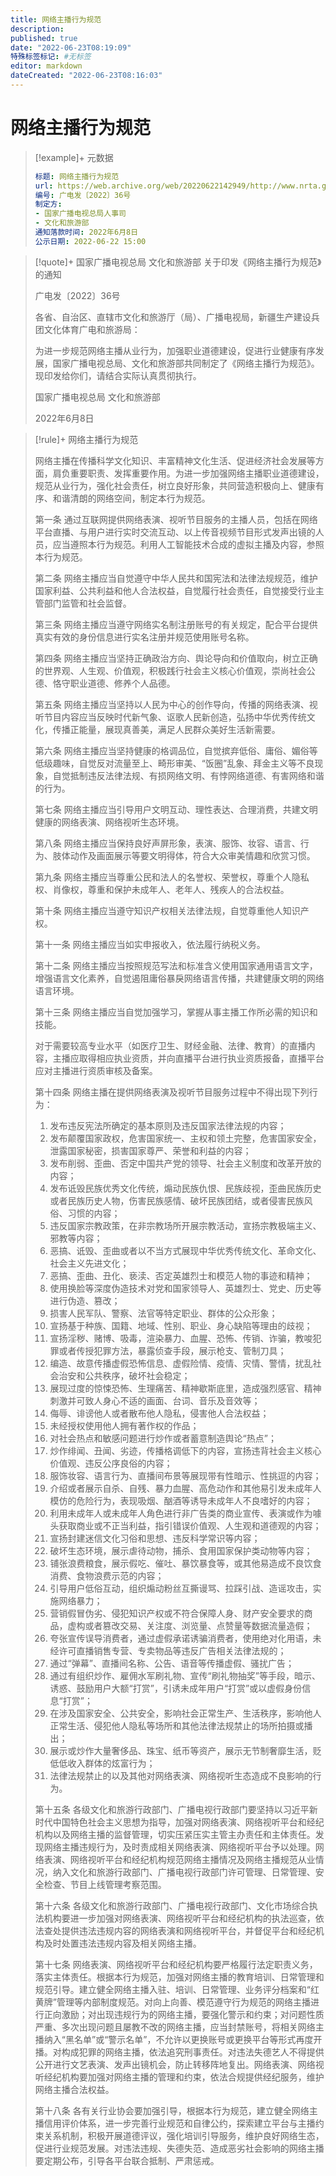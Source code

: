 ```yaml
---
title: 网络主播行为规范
description:
published: true
date: "2022-06-23T08:19:09"
特殊标签标记: #无标签
editor: markdown
dateCreated: "2022-06-23T08:16:03"
---
```


# 网络主播行为规范

> [!example]+ 元数据
>
> ```YAML
> 标题: 网络主播行为规范
> url: https://web.archive.org/web/20220622142949/http://www.nrta.gov.cn/art/2022/6/22/art_113_60757.html
> 编号: 广电发〔2022〕36号
> 制定方:
> - 国家广播电视总局人事司
> - 文化和旅游部
> 通知落款时间: 2022年6月8日
> 公示日期: 2022-06-22 15:00
> ```

> [!quote]+ 国家广播电视总局 文化和旅游部 关于印发《网络主播行为规范》的通知
>
> 广电发〔2022〕36号
>
> 各省、自治区、直辖市文化和旅游厅（局）、广播电视局，新疆生产建设兵团文化体育广电和旅游局：
>
> 为进一步规范网络主播从业行为，加强职业道德建设，促进行业健康有序发展，国家广播电视总局、文化和旅游部共同制定了《网络主播行为规范》。现印发给你们，请结合实际认真贯彻执行。
>
> 国家广播电视总局 文化和旅游部
>
> 2022年6月8日

> [!rule]+ 网络主播行为规范
>
> 网络主播在传播科学文化知识、丰富精神文化生活、促进经济社会发展等方面，肩负重要职责、发挥重要作用。为进一步加强网络主播职业道德建设，规范从业行为，强化社会责任，树立良好形象，共同营造积极向上、健康有序、和谐清朗的网络空间，制定本行为规范。
>
> 第一条  通过互联网提供网络表演、视听节目服务的主播人员，包括在网络平台直播、与用户进行实时交流互动、以上传音视频节目形式发声出镜的人员，应当遵照本行为规范。利用人工智能技术合成的虚拟主播及内容，参照本行为规范。
>
> 第二条  网络主播应当自觉遵守中华人民共和国宪法和法律法规规范，维护国家利益、公共利益和他人合法权益，自觉履行社会责任，自觉接受行业主管部门监管和社会监督。
>
> 第三条  网络主播应当遵守网络实名制注册账号的有关规定，配合平台提供真实有效的身份信息进行实名注册并规范使用账号名称。
>
> 第四条  网络主播应当坚持正确政治方向、舆论导向和价值取向，树立正确的世界观、人生观、价值观，积极践行社会主义核心价值观，崇尚社会公德、恪守职业道德、修养个人品德。
>
> 第五条  网络主播应当坚持以人民为中心的创作导向，传播的网络表演、视听节目内容应当反映时代新气象、讴歌人民新创造，弘扬中华优秀传统文化，传播正能量，展现真善美，满足人民群众美好生活新需要。
>
> 第六条  网络主播应当坚持健康的格调品位，自觉摈弃低俗、庸俗、媚俗等低级趣味，自觉反对流量至上、畸形审美、“饭圈”乱象、拜金主义等不良现象，自觉抵制违反法律法规、有损网络文明、有悖网络道德、有害网络和谐的行为。
>
> 第七条  网络主播应当引导用户文明互动、理性表达、合理消费，共建文明健康的网络表演、网络视听生态环境。
>
> 第八条  网络主播应当保持良好声屏形象，表演、服饰、妆容、语言、行为、肢体动作及画面展示等要文明得体，符合大众审美情趣和欣赏习惯。
>
> 第九条  网络主播应当尊重公民和法人的名誉权、荣誉权，尊重个人隐私权、肖像权，尊重和保护未成年人、老年人、残疾人的合法权益。
>
> 第十条  网络主播应当遵守知识产权相关法律法规，自觉尊重他人知识产权。
>
> 第十一条  网络主播应当如实申报收入，依法履行纳税义务。
>
> 第十二条  网络主播应当按照规范写法和标准含义使用国家通用语言文字，增强语言文化素养，自觉遏阻庸俗暴戾网络语言传播，共建健康文明的网络语言环境。
>
> 第十三条  网络主播应当自觉加强学习，掌握从事主播工作所必需的知识和技能。
>
> 对于需要较高专业水平（如医疗卫生、财经金融、法律、教育）的直播内容，主播应取得相应执业资质，并向直播平台进行执业资质报备，直播平台应对主播进行资质审核及备案。
>
> 第十四条  网络主播在提供网络表演及视听节目服务过程中不得出现下列行为：
>
> 1.  发布违反宪法所确定的基本原则及违反国家法律法规的内容；
> 2.  发布颠覆国家政权，危害国家统一、主权和领土完整，危害国家安全，泄露国家秘密，损害国家尊严、荣誉和利益的内容；
> 3.  发布削弱、歪曲、否定中国共产党的领导、社会主义制度和改革开放的内容；
> 4.  发布诋毁民族优秀文化传统，煽动民族仇恨、民族歧视，歪曲民族历史或者民族历史人物，伤害民族感情、破坏民族团结，或者侵害民族风俗、习惯的内容；
> 5.  违反国家宗教政策，在非宗教场所开展宗教活动，宣扬宗教极端主义、邪教等内容；
> 6.  恶搞、诋毁、歪曲或者以不当方式展现中华优秀传统文化、革命文化、社会主义先进文化；
> 7.  恶搞、歪曲、丑化、亵渎、否定英雄烈士和模范人物的事迹和精神；
> 8.  使用换脸等深度伪造技术对党和国家领导人、英雄烈士、党史、历史等进行伪造、篡改；
> 9.  损害人民军队、警察、法官等特定职业、群体的公众形象；
> 10. 宣扬基于种族、国籍、地域、性别、职业、身心缺陷等理由的歧视；
> 11. 宣扬淫秽、赌博、吸毒，渲染暴力、血腥、恐怖、传销、诈骗，教唆犯罪或者传授犯罪方法，暴露侦查手段，展示枪支、管制刀具；
> 12. 编造、故意传播虚假恐怖信息、虚假险情、疫情、灾情、警情，扰乱社会治安和公共秩序，破坏社会稳定；
> 13. 展现过度的惊悚恐怖、生理痛苦、精神歇斯底里，造成强烈感官、精神刺激并可致人身心不适的画面、台词、音乐及音效等；
> 14. 侮辱、诽谤他人或者散布他人隐私，侵害他人合法权益；
> 15. 未经授权使用他人拥有著作权的作品；
> 16. 对社会热点和敏感问题进行炒作或者蓄意制造舆论“热点”；
> 17. 炒作绯闻、丑闻、劣迹，传播格调低下的内容，宣扬违背社会主义核心价值观、违反公序良俗的内容；
> 18. 服饰妆容、语言行为、直播间布景等展现带有性暗示、性挑逗的内容；
> 19. 介绍或者展示自杀、自残、暴力血腥、高危动作和其他易引发未成年人模仿的危险行为，表现吸烟、酗酒等诱导未成年人不良嗜好的内容；
> 20. 利用未成年人或未成年人角色进行非广告类的商业宣传、表演或作为噱头获取商业或不正当利益，指引错误价值观、人生观和道德观的内容；
> 21. 宣扬封建迷信文化习俗和思想、违反科学常识等内容；
> 22. 破坏生态环境，展示虐待动物，捕杀、食用国家保护类动物等内容；
> 23. 铺张浪费粮食，展示假吃、催吐、暴饮暴食等，或其他易造成不良饮食消费、食物浪费示范的内容；
> 24. 引导用户低俗互动，组织煽动粉丝互撕谩骂、拉踩引战、造谣攻击，实施网络暴力；
> 25. 营销假冒伪劣、侵犯知识产权或不符合保障人身、财产安全要求的商品，虚构或者篡改交易、关注度、浏览量、点赞量等数据流量造假；
> 26. 夸张宣传误导消费者，通过虚假承诺诱骗消费者，使用绝对化用语，未经许可直播销售专营、专卖物品等违反广告相关法律法规的；
> 27. 通过“弹幕”、直播间名称、公告、语音等传播虚假、骚扰广告；
> 28. 通过有组织炒作、雇佣水军刷礼物、宣传“刷礼物抽奖”等手段，暗示、诱惑、鼓励用户大额“打赏”，引诱未成年用户“打赏”或以虚假身份信息“打赏”；
> 29. 在涉及国家安全、公共安全，影响社会正常生产、生活秩序，影响他人正常生活、侵犯他人隐私等场所和其他法律法规禁止的场所拍摄或播出；
> 30. 展示或炒作大量奢侈品、珠宝、纸币等资产，展示无节制奢靡生活，贬低低收入群体的炫富行为；
> 31. 法律法规禁止的以及其他对网络表演、网络视听生态造成不良影响的行为。
>
> 第十五条  各级文化和旅游行政部门、广播电视行政部门要坚持以习近平新时代中国特色社会主义思想为指导，加强对网络表演、网络视听平台和经纪机构以及网络主播的监督管理，切实压紧压实主管主办责任和主体责任。发现网络主播违规行为，及时责成相关网络表演、网络视听平台予以处理。网络表演、网络视听平台和经纪机构规范网络主播情况及网络主播规范从业情况，纳入文化和旅游行政部门、广播电视行政部门许可管理、日常管理、安全检查、节目上线管理考察范围。
>
> 第十六条  各级文化和旅游行政部门、广播电视行政部门、文化市场综合执法机构要进一步加强对网络表演、网络视听平台和经纪机构的执法巡查，依法查处提供违法违规内容的网络表演和网络视听平台，并督促平台和经纪机构及时处置违法违规内容及相关网络主播。
>
> 第十七条  网络表演、网络视听平台和经纪机构要严格履行法定职责义务，落实主体责任。根据本行为规范，加强对网络主播的教育培训、日常管理和规范引导。建立健全网络主播入驻、培训、日常管理、业务评分档案和“红黄牌”管理等内部制度规范。对向上向善、模范遵守行为规范的网络主播进行正向激励；对出现违规行为的网络主播，要强化警示和约束；对问题性质严重、多次出现问题且屡教不改的网络主播，应当封禁账号，将相关网络主播纳入“黑名单”或“警示名单”，不允许以更换账号或更换平台等形式再度开播。对构成犯罪的网络主播，依法追究刑事责任。对违法失德艺人不得提供公开进行文艺表演、发声出镜机会，防止转移阵地复出。网络表演、网络视听经纪机构要加强对网络主播的管理和约束，依法合规提供经纪服务，维护网络主播合法权益。
>
> 第十八条  各有关行业协会要加强引导，根据本行为规范，建立健全网络主播信用评价体系，进一步完善行业规范和自律公约，探索建立平台与主播约束关系机制，积极开展道德评议，强化培训引导服务，维护良好网络生态，促进行业规范发展。对违法违规、失德失范、造成恶劣社会影响的网络主播要定期公布，引导各平台联合抵制、严肃惩戒。

